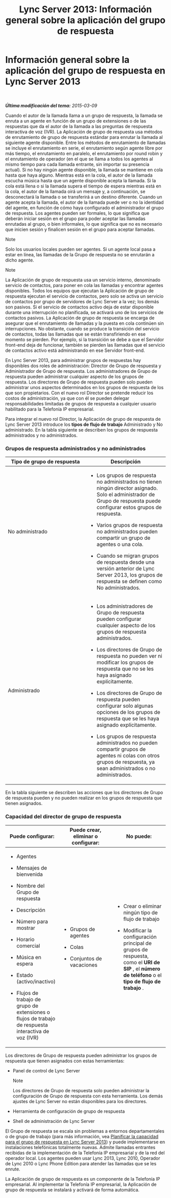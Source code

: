 ﻿---
title: 'Lync Server 2013: Información general sobre la aplicación del grupo de respuesta'
TOCTitle: Información general sobre la aplicación del grupo de respuesta
ms:assetid: 6cc333e7-4029-4372-86b2-016040c415fb
ms:mtpsurl: https://technet.microsoft.com/es-es/library/Gg398513(v=OCS.15)
ms:contentKeyID: 48275623
ms.date: 01/07/2017
mtps_version: v=OCS.15
ms.translationtype: HT
---

# Información general sobre la aplicación del grupo de respuesta en Lync Server 2013

 

_**Última modificación del tema:** 2015-03-09_

Cuando el autor de la llamada llama a un grupo de respuesta, la llamada se enruta a un agente en función de un grupo de extensiones o de las respuestas que da el autor de la llamada a las preguntas de respuesta interactiva de voz (IVR). La Aplicación de grupo de respuesta usa métodos de enrutamiento de grupo de respuesta estándar para enrutar la llamada al siguiente agente disponible. Entre los métodos de enrutamiento de llamadas se incluye el enrutamiento en serie, el enrutamiento según agente libre por más tiempo, el enrutamiento en paralelo, el enrutamiento por round robin y el enrutamiento de operador (en el que se llama a todos los agentes al mismo tiempo para cada llamada entrante, sin importar su presencia actual). Si no hay ningún agente disponible, la llamada se mantiene en cola hasta que haya alguno. Mientras está en la cola, el autor de la llamada escucha música hasta que un agente disponible acepta la llamada. Si la cola está llena o si la llamada supera el tiempo de espera mientras está en la cola, el autor de la llamada oirá un mensaje y, a continuación, se desconectará la llamada o se transferirá a un destino diferente. Cuando un agente acepta la llamada, el autor de la llamada puede ver o no la identidad del agente, en función de cómo haya configurado el administrador el grupo de respuesta. Los agentes pueden ser formales, lo que significa que deberán iniciar sesión en el grupo para poder aceptar las llamadas enrutadas al grupo, o bien informales, lo que significa que no es necesario que inicien sesión y finalicen sesión en el grupo para aceptar llamadas.


> [!NOTE]
> Solo los usuarios locales pueden ser agentes. Si un agente local pasa a estar en línea, las llamadas de la Grupo de respuesta no se enrutarán a dicho agente.




> [!NOTE]
> La Aplicación de grupo de respuesta usa un servicio interno, denominado servicio de contactos, para poner en cola las llamadas y encontrar agentes disponibles. Todos los equipos que ejecutan la Aplicación de grupo de respuesta ejecutan el servicio de contactos, pero solo se activa un servicio de contactos por grupo de servidores de Lync Server a la vez; los demás son pasivos. Si el servicio de contactos activo deja de estar disponible durante una interrupción no planificada, se activará uno de los servicios de contactos pasivos. La Aplicación de grupo de respuesta se encarga de asegurar que el enrutamiento de llamadas y la puesta en cola continúen sin interrupciones. No obstante, cuando se produce la transición del servicio de contactos, todas las llamadas que se están transfiriendo en ese momento se pierden. Por ejemplo, si la transición se debe a que el Servidor front-end deja de funcionar, también se pierden las llamadas que el servicio de contactos activo está administrando en ese Servidor front-end.



En Lync Server 2013, para administrar grupos de respuestas hay disponibles dos roles de administración: Director de Grupo de respuesta y Administrador de Grupo de respuesta. Los administradores de Grupo de respuesta pueden administrar cualquier aspecto de los grupos de respuesta. Los directores de Grupo de respuesta pueden solo pueden administrar unos aspectos determinados en los grupos de respuesta de los que son propietarios. Con el nuevo rol Director se pretende reducir los costos de administración, ya que con él se pueden delegar responsabilidades limitadas de grupos de respuesta a cualquier usuario habilitado para la Telefonía IP empresarial.

Para integrar el nuevo rol Director, la Aplicación de grupo de respuesta de Lync Server 2013 introduce los **tipos de flujo de trabajo** Administrado y No administrado. En la tabla siguiente se describen los grupos de respuesta administrados y no administrados.

### Grupos de respuesta administrados y no administrados

<table>
<colgroup>
<col style="width: 50%" />
<col style="width: 50%" />
</colgroup>
<thead>
<tr class="header">
<th>Tipo de grupo de respuesta</th>
<th>Descripción</th>
</tr>
</thead>
<tbody>
<tr class="odd">
<td><p>No administrado</p></td>
<td><ul>
<li><p>Los grupos de respuesta no administrados no tienen ningún director asignado. Solo el administrador de Grupo de respuesta puede configurar estos grupos de respuesta.</p></li>
<li><p>Varios grupos de respuesta no administrados pueden compartir un grupo de agentes o una cola.</p></li>
<li><p>Cuando se migran grupos de respuesta desde una versión anterior de Lync Server 2013, los grupos de respuesta se definen como No administrados.</p></li>
</ul></td>
</tr>
<tr class="even">
<td><p>Administrado</p></td>
<td><ul>
<li><p>Los administradores de Grupo de respuesta pueden configurar cualquier aspecto de los grupos de respuesta administrados.</p></li>
<li><p>Los directores de Grupo de respuesta no pueden ver ni modificar los grupos de respuesta que no se les haya asignado explícitamente.</p></li>
<li><p>Los directores de Grupo de respuesta pueden configurar solo algunas opciones de los grupos de respuesta que se les haya asignado explícitamente.</p></li>
<li><p>Los grupos de respuesta administrados no pueden compartir grupos de agentes ni colas con otros grupos de respuesta, ya sean administrados o no administrados.</p></li>
</ul></td>
</tr>
</tbody>
</table>


En la tabla siguiente se describen las acciones que los directores de Grupo de respuesta pueden y no pueden realizar en los grupos de respuesta que tienen asignados.

### Capacidad del director de grupo de respuesta

<table>
<colgroup>
<col style="width: 33%" />
<col style="width: 33%" />
<col style="width: 33%" />
</colgroup>
<thead>
<tr class="header">
<th>Puede configurar:</th>
<th>Puede crear, eliminar o configurar:</th>
<th>No puede:</th>
</tr>
</thead>
<tbody>
<tr class="odd">
<td><ul>
<li><p>Agentes</p></li>
<li><p>Mensajes de bienvenida</p></li>
<li><p>Nombre del Grupo de respuesta</p></li>
<li><p>Descripción</p></li>
<li><p>Número para mostrar</p></li>
<li><p>Horario comercial</p></li>
<li><p>Música en espera</p></li>
<li><p>Estado (activo/inactivo)</p></li>
<li><p>Flujos de trabajo de grupo de extensiones o flujos de trabajo de respuesta interactiva de voz (IVR)</p></li>
</ul></td>
<td><ul>
<li><p>Grupos de agentes</p></li>
<li><p>Colas</p></li>
<li><p>Conjuntos de vacaciones</p></li>
</ul></td>
<td><ul>
<li><p>Crear o eliminar ningún tipo de flujo de trabajo</p></li>
<li><p>Modificar la configuración principal de grupos de respuesta, como el <strong>URI de SIP</strong> , el <strong>número de teléfono</strong> o el <strong>tipo de flujo de trabajo</strong> .</p></li>
</ul></td>
</tr>
</tbody>
</table>


Los directores de Grupo de respuesta pueden administrar los grupos de respuesta que tienen asignados con estas herramientas:

  - Panel de control de Lync Server
    

    > [!NOTE]
    > Los directores de Grupo de respuesta solo pueden administrar la configuración de Grupo de respuesta con esta herramienta. Los demás ajustes de Lync Server no están disponibles para los directores.



  - Herramienta de configuración de grupo de respuesta

  - Shell de administración de Lync Server

El Grupo de respuesta se escala sin problemas a entornos departamentales o de grupo de trabajo (para más información, vea [Planificar la capacidad para el grupo de respuesta en Lync Server 2013](lync-server-2013-capacity-planning-for-response-group.md)) y puede implementarse en instalaciones telefónicas totalmente nuevas. Admite llamadas entrantes recibidas de la implementación de la Telefonía IP empresarial y de la red del operador local. Los agentes pueden usar Lync 2013, Lync 2010, Operador de Lync 2010 o Lync Phone Edition para atender las llamadas que se les enrute.

La Aplicación de grupo de respuesta es un componente de la Telefonía IP empresarial. Al implementar la Telefonía IP empresarial, la Aplicación de grupo de respuesta se instalará y activará de forma automática.

